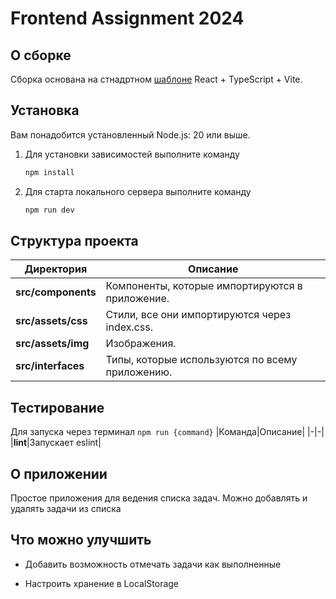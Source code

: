 # Frontend Assignment 2024

## О сборке

Сборка основана на стнадртном [шаблоне](<https://github.com/vitejs/vite/tree/main/packages/create-vite/template-react-ts>) React + TypeScript + Vite.

## Установка

Вам понадобится установленный Node.js: 20 или выше.

1. Для установки зависимостей выполните команду

    ```bash
    npm install
    ```

2. Для старта локального сервера выполните команду

    ```bash
    npm run dev
    ```

## Структура проекта

|Директория|Описание|
|-|-|
|**src/components**|Компоненты, которые импортируются в приложение.
|**src/assets/css**|Cтили, все они импортируются через index.css.|
|**src/assets/img**|Изображения.|
|**src/interfaces**|Типы, которые используются по всему приложению.|

## Тестирование

Для запуска через терминал `npm run {command}`
|Команда|Описание|
|-|-|
|**lint**|Запускает eslint|

## О приложении

Простое приложения для ведения списка задач. Можно добавлять и удалять задачи из списка


## Что можно улучшить

* Добавить возможность отмечать задачи как выполненные

* Настроить хранение в LocalStorage
